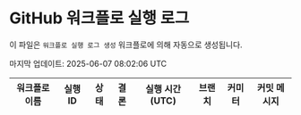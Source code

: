 # GitHub 워크플로 실행 로그

이 파일은 `워크플로 실행 로그 생성` 워크플로에 의해 자동으로 생성됩니다.

마지막 업데이트: 2025-06-07 08:02:06 UTC

| 워크플로 이름 | 실행 ID | 상태 | 결론 | 실행 시간(UTC) | 브랜치 | 커미터 | 커밋 메시지 |
|---|---|---|---|---|---|---|---|
